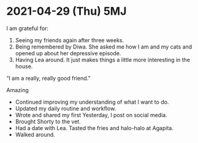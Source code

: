 # 2021-04-29 (Thu) 5MJ

I am grateful for:

1. Seeing my friends again after three weeks.
2. Being remembered by Diwa. She asked me how I am and my cats and opened up about her depressive episode.
3. Having Lea around. It just makes things a little more interesting in the house.

“I am a really, really good friend.”

Amazing

- Continued improving my understanding of what I want to do.
- Updated my daily routine and workflow.
- Wrote and shared my first Yesterday, I post on social media.
- Brought Shorty to the vet.
- Had a date with Lea. Tasted the fries and halo-halo at Agapita.
- Walked around.

